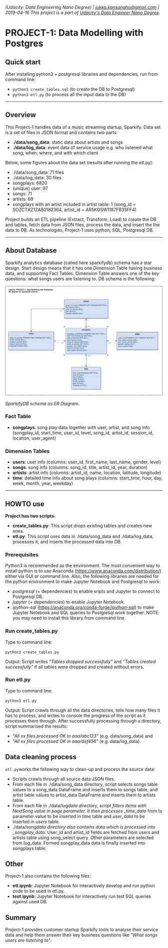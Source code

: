 _(Udacity: Data Engineering Nano Degree) | jukka.kansanaho@gmail.com | 2019-04-16_
_This project is a part of [Udacity's Data Engineer Nano Degree](https://eu.udacity.com/course/data-engineer-nanodegree--nd027)._

# PROJECT-1: Data Modelling with Postgres

## Quick start

After installing python3 + postgresql libraries and dependencies, run from command line:

* `python3 create_tables.sql` (to create the DB to Postgresql)
* `python3 etl.py` (to process all the input data to the DB)

---

## Overview

This Project-1 handles data of a music streaming startup, Sparkify. Data set is a set of files in JSON format and contains two parts:

* **./data/song_data**: static data about artists and songs
* **./data/log_data**: event data of service usage e.g. who listened what song, when, where, and with which client

Below, some figures about the data set (results after running the etl.py):

* ./data/song_data: 71 files
* ./data/log_data: 30 files
* songplays: 6820
* (unique) user: 97
* songs: 71
* artists: 69
* songplays with an artist included in artist table: 1 (song_id = SOZCTXZ12AB0182364, artist_id = AR5KOSW1187FB35FF4)

Project builds an ETL pipeline (Extract, Transform, Load) to create the DB and tables, fetch data from JSON files, process the data, and insert the the data to DB. As technologies, Project-1 uses python, SQL, Postgresql DB.

---

## About Database

Sparkify analytics database (called here sparkifydb) schema has a star design. Start design means that it has one Dimension Table having business data, and supporting Fact Tables. Dimension Table answers one of the key questions: what songs users are listening to. DB schema is the following:

![SparkifyDB schema as ER Diagram](./Udacity-DEND-C2-Project1-ERD-20190416v3.png)

_*SparkifyDB schema as ER Diagram.*_

### Fact Table

* **songplays**: song play data together with user, artist, and song info (songplay_id, start_time, user_id, level, song_id, artist_id, session_id, location, user_agent)

### Dimension Tables

* **users**: user info (columns: user_id, first_name, last_name, gender, level)
* **songs**: song info (columns: song_id, title, artist_id, year, duration)
* **artists**: artist info (columns: artist_id, name, location, latitude, longitude)
* **time**: detailed time info about song plays (columns: start_time, hour, day, week, month, year, weekday)

---

## HOWTO use

**Project has two scripts:**

* **create_tables.py**: This script drops existing tables and creates new ones.
* **etl.py**: This script uses data in ./data/song_data and ./data/log_data, processes it, and inserts the processed data into DB.

### Prerequisites

Python3 is recommended as the environment. The most convenient way to install python is to use Anaconda (https://www.anaconda.com/distribution/) either via GUI or command line.
Also, the following libraries are needed for the python environment to make Jupyter Notebook and Postgresql to work:

* _postgresql_ (+ dependencies) to enable sripts and Jupyter to connect to Postgresql DB.
* _jupyter_ (+ dependencies) to enable Jupyter Notebook.
* _ipython-sql_ (https://anaconda.org/conda-forge/ipython-sql) to make Jupyter Notebook and SQL queries to Postgresql work together. NOTE: you may need to install this library from command line.

### Run create_tables.py

Type to command line:

`python3 create_tables.py`

Output: Script writes _"Tables dropped successfully"_ and _"Tables created successfully"_ if all tables were dropped and created without errors.

### Run etl.py

Type to command line:

`python3 etl.py`

Output: Script crawls through all the data directories, tells how many files it has to process, and writes to console the progress of the script as it processes them through. After successfully processing through a directory, script summarised the results:

* _"All xx files processed OK in aaa/abc123"_ (e.g. data/song_data) and
* _"All xx files processed OK in aaa/def456"_ (e.g. data/log_data).

## Data cleaning process

`etl.py`works the following way to clean-up and process the source data:

* Scripts crawls through all source data JSON files.
* From each file in ./data/song_data directory, script selects songs table values to a song_data DataFrame and inserts them to songs table, and artist table values to artist_data DataFrame and inserts them to artists table.
* From each file in ./data/log*data directory, script filters items with NextSong value in page parameter. It then processes \_time_data* from ts parameter value to be inserted in _time_ table and _user_data_ to be inserted in _users_ table.
* ./data/song*data directory also contains data which is processed into \_songplay_data*. User_id and artist_id fields are fetched from users and artists table using song_select query. Other parameters are selected from log_data. Formed songplay_data data is finally inserted into songplays table.

## Other

Project-1 also contains the following files:

* **etl.ipynb**: Jupyter Notebook for interactively develop and run python code to be used in etl.py.
* **test.ipynb**: Jupyter Notebook for interactively run test SQL queries against used DB.

## Summary

Project-1 provides customer startup Sparkify tools to analyse their service data and help them answer their key business questions like _"What songs users are listening to"_.
